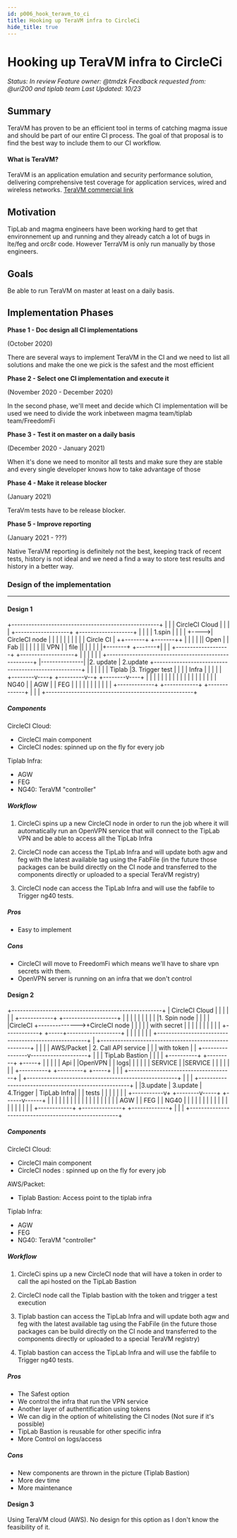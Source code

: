 ```yaml
---
id: p006_hook_teravm_to_ci
title: Hooking up TeraVM infra to CircleCi
hide_title: true
---
```


# Hooking up TeraVM infra to CircleCi

*Status: In review*
*Feature owner: @tmdzk*
*Feedback requested from: @uri200 and tiplab team*
*Last Updated: 10/23*

## Summary

TeraVM has proven to be an efficient tool in terms of catching magma issue and
should be part of our entire CI process. The goal of that proposal is to find
the best way to include them to our CI workflow.

#### What is TeraVM?

TeraVM is an application emulation and security performance solution, delivering
comprehensive test coverage for application services, wired and wireless
networks.
[TeraVM commercial link](https://www.viavisolutions.com/en-us/products/teravm)

## Motivation

TipLab and magma engineers have been working hard to get that environnement up
and running and they already catch a lot of bugs in lte/feg and orc8r code.
However TerraVM is only run manually by those engineers.


## Goals

Be able to run TeraVM on master at least on a daily basis.

## Implementation Phases

**Phase 1 - Doc design all CI implementations**

(October 2020)

There are several ways to implement TeraVM in the CI and we need to list all
solutions and make the one we pick is the safest and the most efficient

**Phase 2 - Select one CI implementation and execute it**

(November 2020 - December 2020)

In the second phase, we'll meet and decide which CI implementation will be used
we need to divide the work inbetween magma team/tiplab team/FreedomFi

**Phase 3 - Test it on master on a daily basis**

(December 2020 - January 2021)

When it's done we need to monitor all tests and make sure they are stable and
every single developer knows how to take advantage of those

**Phase 4 - Make it release blocker**

(January 2021)

TeraVm tests have to be release blocker.

**Phase 5 - Improve reporting**

(January 2021 - ???)

Native TeraVM reporting is definitely not the best, keeping track of recent
tests, history is not ideal and we need a find a way to store test results and
history in a better way.

### Design of the implementation
---


#### Design 1

+----------------------------------------------------+
|                                                    |
| CircleCI Cloud                                     |
|                                                    |
|  +-------------------+     +-------------------+   |
|  |                   | 1.spin                  |   |
|  |                   +---->|   CircleCI node   |   |
|  |                   |     |                   |   |
|  |     Circle CI     |     ++-------+ +-------++   |
|  |                   |     || Open  | |  Fab  ||   |
|  |                   |     ||  VPN  | |  file ||   |
|  |                   |     |+-------+ +-------+|   |
|  +-------------------+     +-------------------+   |
|                            | |              |      |
+----------------------------------------------------+
             |---------------| |2. update     | 2.update
+----------------------------------------------------+
|            |                 |              |      |
| Tiplab     |3. Trigger test  |              |      |
| Infra      |                 |              |      |
|   +--------v----+  +---------v--+  +--------v----+ |
|   |             |  |            |  |             | |
|   |             |  |            |  |             | |
|   |   NG40      |  |  AGW       |  | FEG         | |
|   |             |  |            |  |             | |
|   +-------------+  +------------+  +-------------+ |
|                                                    |
+----------------------------------------------------+

##### Components

CircleCI Cloud:

- CircleCI main component
- CircleCI nodes: spinned up on the fly for every job

Tiplab Infra:

- AGW
- FEG
- NG40: TeraVM "controller"

##### Workflow

1. CircleCi spins up a new CircleCI node in order to run the job where it will
automatically run an OpenVPN service that will connect to the TipLab VPN and
be able to access all the TipLab Infra

2. CircleCI node can access the TipLab Infra and will update both agw and feg
with the latest available tag using the FabFile (in the future those packages
can be build directly on the CI node and transferred to the components directly
or uploaded to a special TeraVM registry)

3. CircleCI node can access the TipLab Infra and will use the fabfile to Trigger
ng40 tests.

##### Pros

- Easy to implement

##### Cons

- CircleCI will move to FreedomFi which means we'll have to share vpn secrets
with them.
- OpenVPN server is running on an infra that we don't control



#### Design 2

+-----------------------------------------------------+
|  CircleCI Cloud                                     |
|                                                     |
|                                                     |
|  +------------+               +-------------------+ |
|  |            |               |                   | |
|  |            |1. Spin node   |                   | |
|  |CircleCI    +-------------->+CircleCI node      | |
|  |            |  with secret  |                   | |
|  |            |               |                   | |
|  +------------+         +-----+-------------------+ |
|                         |                           |
|                         |                           |
+-----------------------------------------------------+
                          |
+-----------------------------------------------------+
|                         |                           |
|  AWS/Packet             | 2. Call API service       |
|                         | with token                |
|        +----------------v--------------------+      |
|        | TipLab Bastion                      |      |
|        | +----------+   +---------+  +-----+ |      |
|        | | Api      |   |OpenVPN  |  | logs| |      |
|        | | SERVICE  |   |SERVICE  |  |     | |      |
|        | +----------+   +---------+  +-----+ |      |
|        +-------------------------------------+      |
+-----------------------------------------------------+
               |            |                |
+-----------------------------------------------------+
|              |3.update    | 3.update       | 4.Trigger
|  TipLab Infra|            |                | tests  |
|              |            |                |        |
|  +-----------v+  +--------v-----+   +------v------+ |
|  |            |  |              |   |             | |
|  |            |  |              |   |             | |
|  |  AGW       |  |   FEG        |   |   NG40      | |
|  |            |  |              |   |             | |
|  |            |  |              |   |             | |
|  +------------+  +--------------+   +-------------+ |
|                                                     |
+-----------------------------------------------------+


##### Components

CircleCI Cloud:

- CircleCI main component
- CircleCI nodes : spinned up on the fly for every job

AWS/Packet:

- Tiplab Bastion: Access point to the tiplab infra   

Tiplab Infra:

- AGW
- FEG
- NG40: TeraVM "controller"

##### Workflow

1. CircleCi spins up a new CircleCI node that will have a token in order to
call the api hosted on the TipLab Bastion

2. CircleCI node call the Tiplab bastion with the token and trigger a test
execution

3. Tiplab bastion can access the TipLab Infra and will update both agw and feg
with the latest available tag using the FabFile (in the future those packages
can be build directly on the CI node and transferred to the components directly
or uploaded to a special TeraVM registry)

3. Tiplab bastion can access the TipLab Infra and will use the fabfile to
Trigger ng40 tests.

##### Pros

- The Safest option
- We control the infra that run the VPN service
- Another layer of authentification using tokens
- We can dig in the option of whitelisting the CI nodes (Not sure if it's
possible)
- TipLab Bastion is reusable for other specific infra
- More Control on logs/access

##### Cons

- New components are thrown in the picture (Tiplab Bastion)
- More dev time
- More maintenance


#### Design 3

Using TeraVM cloud (AWS). No design for this option as I don't know the
feasibility of it.
